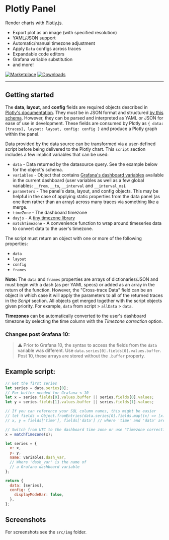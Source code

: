 # Plotly Panel

Render charts with [Plotly.js](https://plotly.com/javascript/).

- Export plot as an image (with specified resolution)
- YAML/JSON support
- Automatic/manual timezone adjustment
- Apply `Data` configs across traces
- Expandable code editors
- Grafana variable substitution
- and more!

[![Marketplace](https://img.shields.io/badge/dynamic/json?logo=grafana&color=F47A20&label=marketplace&prefix=v&query=%24.items%5B%3F%28%40.slug%20%3D%3D%20%22nline-plotlyjs-panel%22%29%5D.version&url=https%3A%2F%2Fgrafana.com%2Fapi%2Fplugins)](https://grafana.com/grafana/plugins/nline-plotlyjs-panel)
[![Downloads](https://img.shields.io/badge/dynamic/json?logo=grafana&color=F47A20&label=downloads&query=%24.items%5B%3F%28%40.slug%20%3D%3D%20%22nline-plotlyjs-panel%22%29%5D.downloads&url=https%3A%2F%2Fgrafana.com%2Fapi%2Fplugins)](https://grafana.com/grafana/plugins/nline-plotlyjs-panel)

---

## Getting started

The **data**, **layout**, and **config** fields are required objects described in [Plotly's documentation](https://plotly.com/javascript/plotlyjs-function-reference/). They must be in JSON format and structured [by this schema](https://raw.githubusercontent.com/plotly/plotly.js/master/dist/plot-schema.json). However, they can be parsed and interpreted as YAML or JSON for ease of use in development. These fields are consumed by Plotly as `{ data: [traces], layout: layout, config: config }` and produce a Plotly graph within the panel.

Data provided by the data source can be transformed via a user-defined script before being delivered to the Plotly chart. This `script` section includes a few implicit variables that can be used:

- `data` - Data returned by the datasource query. See the example below for the object's schema.
- `variables` - Object that contains [Grafana's dashboard variables](https://grafana.com/docs/grafana/latest/variables/) available in the current dashboard (user variables as well as a few global variables: `__from`, `__to`, `__interval` and `__interval_ms`).
- `parameters` - The panel's data, layout, and config objects. This may be helpful in the case of applying static properties from the data panel (as one item rather than an array) across many traces via something like a merge.
- `timeZone` - The dashboard timezone
- `dayjs` - A [tiny timezone library](https://github.com/iamkun/dayjs)
- `matchTimezone` - A convenience function to wrap around timeseries data to convert data to the user's timezone.

The script must return an object with one or more of the following properties:

- `data`
- `layout`
- `config`
- `frames`

**Note:** The `data` and `frames` properties are arrays of dictionaries/JSON and must begin with a dash (as per YAML specs) or added as an array in the return of the function. However, the "Cross-trace Data" field can be an object in which case it will apply the parameters to all of the returned traces in the _Script_ section. All objects get merged together with the script objects given priority. For example, `data` from script > `allData` > `data`.

**Timezones** can be automatically converted to the user's dashboard timezone by selecting the time column with the _Timezone correction_ option.

### Changes post Grafana 10:

> ⚠️ Prior to Grafana 10, the syntax to access the fields from the `data` variable was different. Use `data.series[0].fields[0].values.buffer`. Post 10, these arrays are stored without the `.buffer` property.

## Example script:

```javascript
// Get the first series
let series = data.series[0];
// For buffer needed for Grafana < 10
let x = series.fields[0].values.buffer || series.fields[0].values;
let y = series.fields[1].values.buffer || series.fields[1].values;

// If you can reference your SQL column names, this might be easier
// let fields = Object.fromEntries(data.series[0].fields.map((x) => [x.name, x.values]));
// x, y = fields['time'], fields['data'] // where 'time' and 'data' are column names

// Switch from UTC to the dashboard time zone or use "Timezone correction" and select the column
x = matchTimezone(x);

let series = {
  x: x,
  y: y,
  name: variables.dash_var,
  // Where 'dash_var' is the name of
  // a Grafana dashboard variable
};

return {
  data: [series],
  config: {
    displayModeBar: false,
  },
};
```

## Screenshots

For screenshots see the `src/img` folder.
